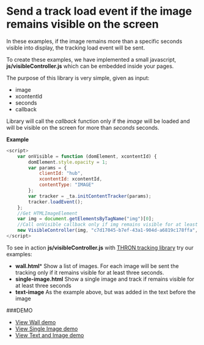 Send a track load event if the image remains visible on the screen
==============
In these examples, if the image remains more than a specific seconds visible into display,
the tracking load event will be sent.

To create these examples, we have implemented a small javascript, **js/visibleController.js** which can be embedded inside your pages.

The purpose of this library is very simple, given as input:

- image
- xcontentId
- seconds
- callback

Library will  call the *callback* function only if the *image* will be loaded and will be visible on the screen for more than *seconds* seconds.



**Example**

```javascript
<script>
	var onVisible = function (domElement, xcontentId) {
		domElement.style.opacity = 1;
		var params = {
			clientId: "hub",
			xcontentId: xcontentId,
			contentType: "IMAGE"
		};
		var tracker = _ta.initContentTracker(params);
		tracker.loadEvent();
	};
	//Get HTMLImageElement
	var img = document.getElementsByTagName("img")[0];
	//Call onVisible callback only if img remains visible for at least three seconds 
	new VisibleController(img, "c7d17045-b7ef-43a1-904d-a6819c178ffa", 3, onVisible);
</script>
```

To see in action **js/visibleController.js** with [THRON tracking library](https://support.thron.com/hc/en-us/articles/203817252-How-to-integrate-tracking-library) 
try our examples:

- **wall.html*** Show a list of images. 
For each image will be sent the tracking only if it remains visible for at least three seconds.
- **single-image.html** Show a single image and track if remains visible for at least three seconds
- **text-image** As the example above, but was added in the text before the image

###DEMO

- [View Wall demo](http://webtest.services.thron.com/demo/tracking-example/trackload-if-image-visible/wall.html) 
- [View Single Image demo](http://webtest.services.thron.com/demo/tracking-example/trackload-if-image-visible/single-image.html)
- [View Text and Image demo](http://webtest.services.thron.com/demo/tracking-example/trackload-if-image-visible/text-image.html) 